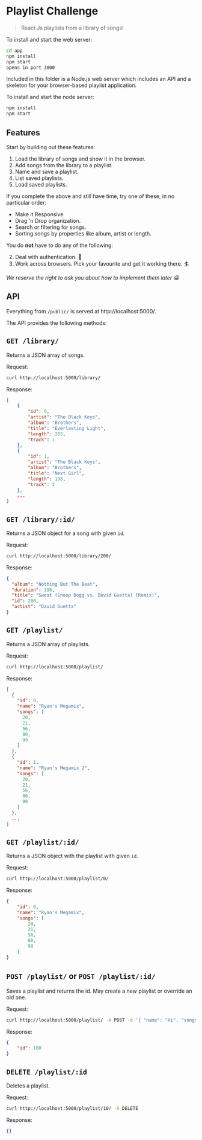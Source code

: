 Playlist Challenge
==========================

> React Js playlists from a library of
> songs!

To install and start the web server:

```bash
cd app
npm install
npm start
opens in port 3000
```

Included in this folder is a Node.js web server which includes an API and a
skeleton for your browser-based playlist application.

To install and start the node server:

```bash
npm install
npm start
```

Features
-----------------------------

Start by building out these features:

1. Load the library of songs and show it in the browser. 
2. Add songs from the library to a playlist. 
3. Name and save a playlist.
4. List saved playlists. 
5. Load saved playlists.

If you complete the above and still have time, try one of these, in no
particular order:
* Make it Responsive 
* Drag 'n Drop organization.
* Search or filtering for songs.
* Sorting songs by properties like album, artist or length.

You do **not** have to do any of the following:

2. Deal with authentication. 🔐
3. Work across browsers. Pick your favourite and get it working there. 🏄

*We reserve the right to ask you about how to implement them later 😀*


API
-------------------------------

Everything from `/public/` is served at http://localhost:5000/.

The API provides the following methods:


`GET /library/`
---------------

Returns a JSON array of songs.

Request:

```bash
curl http://localhost:5000/library/
```

Response:

```json
[
    {
        "id": 0,
        "artist": "The Black Keys",
        "album": "Brothers",
        "title": "Everlasting Light",
        "length": 203,
        "track": 1
    },
    {
        "id": 1,
        "artist": "The Black Keys",
        "album": "Brothers",
        "title": "Next Girl",
        "length": 198,
        "track": 2
    },
    ...
]
```

`GET /library/:id/`
---------------------

Returns a JSON object for a song with given `id`.

Request:

```bash
curl http://localhost:5000/library/200/
```

Response:

```json
{
  "album": "Nothing But The Beat",
  "duration": 196,
  "title": "Sweat (Snoop Dogg vs. David Guetta) [Remix]",
  "id": 200,
  "artist": "David Guetta"
}
```

`GET /playlist/`
---------------------

Returns a JSON array of playlists.

Request:

```bash
curl http://localhost:5000/playlist/
```

Response:

```json
[
  {
    "id": 0,
    "name": "Ryan's Megamix",
    "songs": [
      20,
      21,
      56,
      80,
      99
    ]
  },
  {
    "id": 1,
    "name": "Ryan's Megamix 2",
    "songs": [
      20,
      21,
      56,
      80,
      99
    ]
  },
  ...
]
```

`GET /playlist/:id/`
---------------------

Returns a JSON object with the playlist with given `id`.

Request:

```bash
curl http://localhost:5000/playlist/0/
```

Response:

```json
{
    "id": 0,
    "name": "Ryan's Megamix",
    "songs": [
        20,
        21,
        56,
        80,
        99
    ]
}
```

`POST /playlist/` or `POST /playlist/:id/`
-------------------------------------------

Saves a playlist and returns the id. May create a new playlist or override an
old one.

Request:

```bash
curl http://localhost:5000/playlist/ -X POST -d '{ "name": "Hi", "songs": [1,2,3,4]}' -H "Content-Type: application/json"
```


Response:

```json
{
    "id": 100
}
```


`DELETE /playlist/:id`
-------------------------

Deletes a playlist.

Request:

```bash
curl http://localhost:5000/playlist/10/ -X DELETE
```

Response:

```json
{}
```
